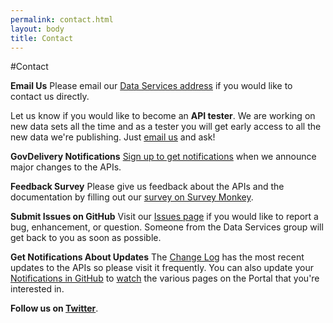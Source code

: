 ```yaml
---
permalink: contact.html
layout: body
title: Contact
---
```


#Contact

**Email Us**
Please email our [Data Services address](mailto:DataServices@trade.gov) if you would like to contact us directly.

Let us know if you would like to become an **API tester**.  We are working on new data sets all the time and as a tester you will get early access to all the new data we're publishing.  Just [email us](mailto:DataServices@trade.gov) and ask!

**GovDelivery Notifications**
[Sign up to get notifications](https://public.govdelivery.com/accounts/USITATRADE/subscriber/new?topic_id=USITATRADE_568 ) when we announce major changes to the APIs.

**Feedback Survey**
Please give us feedback about the APIs and the documentation by filling out our [survey on Survey Monkey](https://www.surveymonkey.com/s/LYVLXW9).

**Submit Issues on GitHub**
Visit our [Issues page](https://github.com/InternationalTradeAdministration/developerportal/issues) if you would like to report a bug, enhancement, or question.  Someone from the Data Services group will get back to you as soon as possible.

**Get Notifications About Updates**
The [Change Log](change-log.html) has the most recent updates to the APIs so please visit it frequently.  You can also update your [Notifications in GitHub](https://github.com/settings/notifications) to [watch](https://github.com/watching) the various pages on the Portal that you're interested in.

**Follow us on [Twitter](https://twitter.com/ITADataServices)**.
